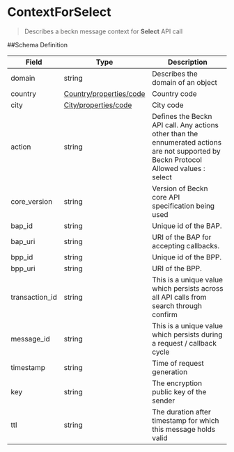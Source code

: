 # ContextForSelect

> Describes a beckn message context for **Select** API call

##Schema Definition

| **Field**      | **Type**                                                                     | **Description**                                                                                                                             |
| -------------- | ---------------------------------------------------------------------------- | ------------------------------------------------------------------------------------------------------------------------------------------- |
| domain         | string                                                                       | Describes the domain of an object                                                                                                           |
| country        | [Country/properties/code](/docs/core-specification/schema-reference/country) | Country code                                                                                                                                |
| city           | [City/properties/code](/docs/core-specification/schema-reference/city)       | City code                                                                                                                                   |
| action         | string                                                                       | Defines the Beckn API call. Any actions other than the ennumerated actions are not supported by Beckn Protocol <br> Allowed values : select |
| core_version   | string                                                                       | Version of Beckn core API specification being used                                                                                          |
| bap_id         | string                                                                       | Unique id of the BAP.                                                                                                                       |
| bap_uri        | string                                                                       | URI of the BAP for accepting callbacks.                                                                                                     |
| bpp_id         | string                                                                       | Unique id of the BPP.                                                                                                                       |
| bpp_uri        | string                                                                       | URI of the BPP.                                                                                                                             |
| transaction_id | string                                                                       | This is a unique value which persists across all API calls from search through confirm                                                      |
| message_id     | string                                                                       | This is a unique value which persists during a request / callback cycle                                                                     |
| timestamp      | string                                                                       | Time of request generation                                                                                                                  |
| key            | string                                                                       | The encryption public key of the sender                                                                                                     |
| ttl            | string                                                                       | The duration after timestamp for which this message holds valid                                                                             |
